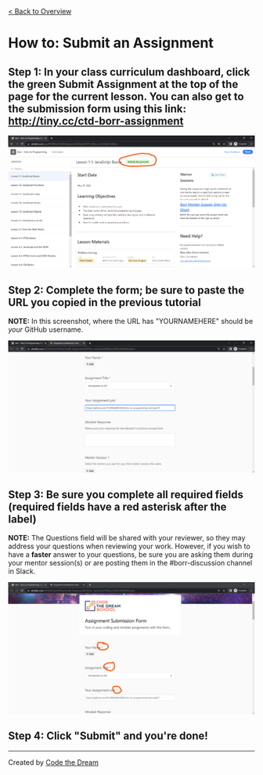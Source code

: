 [< Back to Overview](../../README.md)

# How to: Submit an Assignment

## Step 1: In your class curriculum dashboard, click the green Submit Assignment at the top of the page for the current lesson.  You can also get to the submission form using this link: http://tiny.cc/ctd-borr-assignment

![Submit Assignment: Step 1](../assets/submit-assignment/step-1-squibbyV2-interface.png)

## Step 2: Complete the form; be sure to paste the URL you copied in the previous tutorial
**NOTE:** In this screenshot, where the URL has "YOURNAMEHERE" should be _your_ GitHub username. 

![Submit Assignment: Step 2](../assets/submit-assignment/step-2-squibbyV2-interface.png)

## Step 3: Be sure you complete all required fields (required fields have a red asterisk after the label)
**NOTE:** The Questions field will be shared with your reviewer, so they may address your questions when reviewing your work.  However, if you wish to have a **faster** answer to your questions, be sure you are asking them during your mentor session(s) or are posting them in the #borr-discussion channel in Slack.

![Submit Assignment: Step 3](../assets/submit-assignment/step-3-squibbyV2-interface.png)

## Step 4: Click "Submit" and you're done!

---

Created by [Code the Dream](https://www.codethedream.org)
